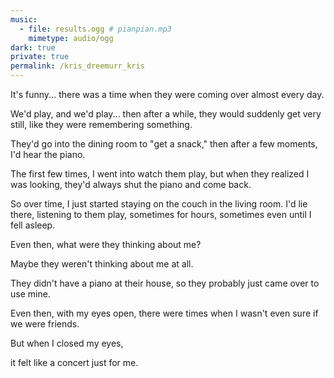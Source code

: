 ```yaml
---
music:
  - file: results.ogg # pianpian.mp3
    mimetype: audio/ogg
dark: true
private: true
permalink: /kris_dreemurr_kris
---
```


It's funny... there was a time when they were coming over almost every day.

We'd play, and we'd play... then after a while, they would suddenly get very still, like they were remembering something.

They'd go into the dining room to "get a snack," then after a few moments, I'd hear the piano.

The first few times, I went into watch them play, but when they realized I was looking, they'd always shut the piano and come back.

So over time, I just started staying on the couch in the living room. I'd lie there, listening to them play, sometimes for hours, sometimes even until I fell asleep.

Even then, what were they thinking about me?

Maybe they weren't thinking about me at all.

They didn't have a piano at their house, so they probably just came over to use mine.

Even then, with my eyes open, there were times when I wasn't even sure if we were friends.

But when I closed my eyes,

it felt like a concert just for me.
